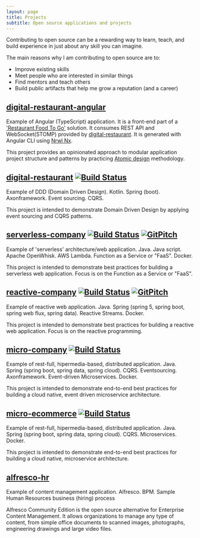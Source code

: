```yaml
---
layout: page
title: Projects
subtitle: Open source applications and projects
---
```


Contributing to open source can be a rewarding way to learn, teach, and build experience in just about any skill you can imagine.

The main reasons why I am contributing to open source are to:
 - Improve existing skills
 - Meet people who are interested in similar things
 - Find mentors and teach others
 - Build public artifacts that help me grow a reputation (and a career)

## [digital-restaurant-angular](http://idugalic.github.io/digital-restaurant-angular/)

Example of Angular (TypeScript) application. It is a front-end part of a ['Restaurant Food To Go'](http://idugalic.github.io/digital-restaurant/) solution. It consumes REST API and WebSocket(STOMP) provided by [digital-restaurant](http://idugalic.github.io/digital-restaurant/). It is generated with Angular CLI using [Nrwl Nx](https://nrwl.io/nx).

This project provides an opinionated approach to modular application project structure and patterns by practicing [Atomic design](http://atomicdesign.bradfrost.com/) methodology.

## [digital-restaurant](http://idugalic.github.io/digital-restaurant/) [![Build Status](https://travis-ci.org/idugalic/digital-restaurant.svg?branch=master)](https://travis-ci.org/idugalic/digital-restaurant)

Example of DDD (Domain Driven Design). Kotlin. Spring (boot). Axonframework. Event sourcing. CQRS.

This project is intended to demonstrate Domain Driven Design by applying event sourcing and CQRS patterns.

## [serverless-company](http://idugalic.github.io/serverless-company/) [![Build Status](https://travis-ci.org/idugalic/serverless-company.svg?branch=master)](https://travis-ci.org/idugalic/serverless-company) [![GitPitch](https://gitpitch.com/assets/badge.svg)](https://gitpitch.com/idugalic/serverless-company/master?grs=github&t=white)

Example of 'serverless' architecture/web application. Java. Java script. Apache OpenWhisk. AWS Lambda. Function as a Service or "FaaS". Docker.

This project is intended to demonstrate best practices for building a serverless web application. Focus is on the Function as a Service or "FaaS".

## [reactive-company](http://idugalic.github.io/reactive-company/) [![Build Status](https://travis-ci.org/idugalic/reactive-company.svg?branch=master)](https://travis-ci.org/idugalic/reactive-company) [![GitPitch](https://gitpitch.com/assets/badge.svg)](https://gitpitch.com/idugalic/reactive-company/master?grs=github&t=white)

Example of reactive web application. Java. Spring (spring 5, spring boot, spring web flux, spring data). Reactive Streams. Docker.

This project is intended to demonstrate best practices for building a reactive web application. Focus is on the reactive programming.

## [micro-company](http://idugalic.github.io/micro-company/) [![Build Status](https://travis-ci.org/idugalic/micro-company.svg?branch=master)](https://travis-ci.org/idugalic/micro-company)

Example of rest-full, hipermedia-based, distributed application. Java. Spring (spring boot, spring data, spring cloud). CQRS. Eventsourcing. Axonframework. Event-driven Microservices. Docker.

This project is intended to demonstrate end-to-end best practices for building a cloud native, event driven microservice architecture.

## [micro-ecommerce](http://idugalic.github.io/micro-ecommerce/) [![Build Status](https://travis-ci.org/idugalic/micro-ecommerce.svg?branch=master)](https://travis-ci.org/idugalic/micro-ecommerce)

Example of rest-full, hipermedia-based, distributed application. Java. Spring (spring boot, spring data, spring cloud). CQRS. Microservices. Docker.

This project is intended to demonstrate end-to-end best practices for building a cloud native, microservice architecture.

## [alfresco-hr](http://idugalic.github.io/alfresco-hr/)
Example of content management application. Alfresco. BPM.  Sample Human Resources business (hiring) process

Alfresco Community Edition is the open source alternative for Enterprise Content Management. It allows organizations to manage any type of content, from simple office documents to scanned images, photographs, engineering drawings and large video files.
